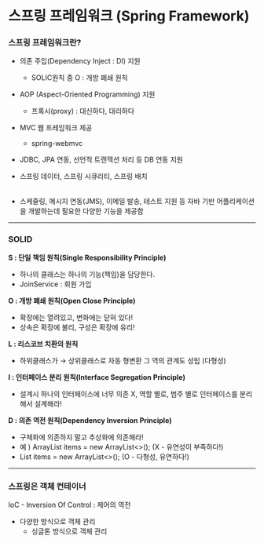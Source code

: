 # 스프링 프레임워크 (Spring Framework)
### 스프링 프레임워크란?
- 의존 주입(Dependency Inject : DI) 지원
  - SOLIC원칙 중 O : 개방 폐쇄 원칙
- AOP (Aspect-Oriented Programming) 지원
  - 프록시(proxy) : 대신하다, 대리하다
- MVC 웹 프레임워크 제공
  - spring-webmvc
- JDBC, JPA 연동, 선언적 트랜잭션 처리 등 DB 연동 지원
- 스프링 데이터, 스프링 시큐리티, 스프링 배치 </br></br>


- 스케줄링, 메시지 연동(JMS), 이메일 발송, 테스트 지원 등 자바 기반 어플리케이션을 개발하는데 필요한 다양한 기능을 제공함
---
### SOLID

**S :  단일 책임 원칙(Single Responsibility Principle)**

- 하나의 클래스는 하나의 기능(책임)을 담당한다.
- JoinService : 회원 가입

**O : 개방 폐쇄 원칙(Open Close Principle)**

- 확장에는 열려있고, 변화에는 닫혀 있다!
- 상속은 확장에 불리, 구성은 확장에 유리!

**L : 리스코브 치환의 원칙**

- 하위클래스가 → 상위클래스로 자동 형변환 그 역의 관계도 성립 (다형성)

**I : 인터페이스 분리 원칙(Interface Segregation Principle)**

- 설계시 하나의 인터페이스에 너무 의존 X, 역할 별로, 범주 별로 인터페이스를 분리해서 설계해라!

**D : 의존 역전 원칙(Dependency Inversion Principle)**

- 구체화에 의존하지 말고 추상화에 의존해라!
- 예 ) ArrayList<String> items = new ArrayList<>(); (X - 유연성이 부족하다!)
- List<String> items = new ArrayList<>(); (O - 다형성, 유연하다!)

---
### 스프링은 객체 컨테이너
IoC - Inversion Of Control : 제어의 역전
- 다양한 방식으로 객체 관리
  - 싱글톤 방식으로 객체 관리 